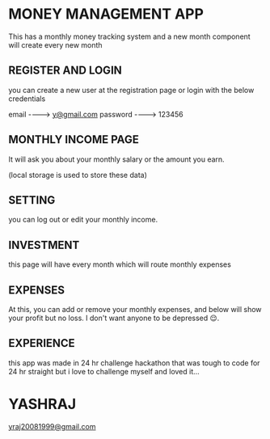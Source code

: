 # MONEY MANAGEMENT APP

This has a monthly money tracking system and a new month component will create every new month

## REGISTER AND LOGIN

you can create a new user at the registration page or login with the below credentials

email ----> y@gmail.com
password ----> 123456

## MONTHLY INCOME PAGE

It will ask you about your monthly salary or the amount you earn.

(local storage is used to store these data)

## SETTING

you can log out or edit your monthly income.

## INVESTMENT

this page will have every month which will route monthly expenses

## EXPENSES

At this, you can add or remove your monthly expenses, and below will show your profit
but no loss. I don't want anyone to be depressed 😌.

## EXPERIENCE

this app was made in 24 hr challenge hackathon that was tough to code for 24 hr straight but i love to challenge myself and loved it...

# YASHRAJ

yraj20081999@gmail.com
